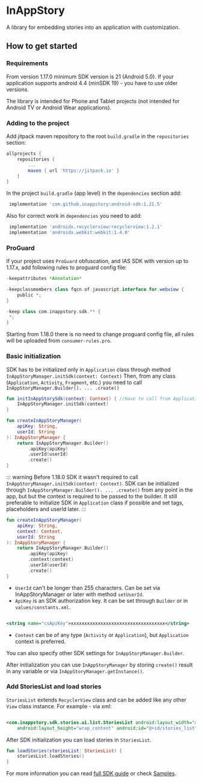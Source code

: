 # InAppStory

A library for embedding stories into an application with customization.

## How to get started

### Requirements

From version 1.17.0 minimum SDK version is 21 (Android 5.0).
If your application supports android 4.4 (minSDK 19) - you have to use older versions.

The library is intended for Phone and Tablet projects (not intended for Android TV or Android Wear applications).

### Adding to the project

Add jitpack maven repository to the root `build.gradle` in the `repositories` section:

```gradle
allprojects {
    repositories {
        ...
        maven { url 'https://jitpack.io' }
    }
}
```

In the project `build.gradle` (app level) in the `dependencies` section add:

```gradle
 implementation 'com.github.inappstory:android-sdk:1.21.5'
```

Also for correct work in `dependencies` you need to add:

```gradle
 implementation 'androidx.recyclerview:recyclerview:1.2.1'
 implementation 'androidx.webkit:webkit:1.4.0'
```

### ProGuard

If your project uses `ProGuard` obfuscation, and IAS SDK with version up to 1.17.x, add following rules to proguard config file:

```gradle
-keepattributes *Annotation*

-keepclassmembers class fqcn.of.javascript.interface.for.webview {
    public *;
}

-keep class com.inappstory.sdk.** {
 *;
}
```

Starting from 1.18.0 there is no need to change proguard config file, all rules will be uploaded from `consumer-rules.pro`.

### Basic initialization

SDK has to be initialized only in `Application` class through method `InAppStoryManager.initSdk(context: Context)`
Then, from any class (`Application`, `Activity`, `Fragment`, etc.) you need to call `InAppStoryManager.Builder(). ... .create()`

```kotlin
fun initInAppStorySdk(context: Context) { //Have to call from Application class and pass application context
    InAppStoryManager.initSdk(context)
}

fun createInAppStoryManager(
    apiKey: String,
    userId: String
): InAppStoryManager {
    return InAppStoryManager.Builder()
        .apiKey(apiKey)
        .userId(userId)
        .create()
}
```

::: warning
Before 1.18.0 SDK it wasn't required to call `InAppStoryManager.initSdk(context: Context)`. SDK can be initialized through `InAppStoryManager.Builder(). ... .create()` from any point in the app, but but the context is required to be passed to the builder. It still preferable to initialize SDK in `Application` class if possible and set tags, placeholders and userId later.
:::

```kotlin
fun createInAppStoryManager(
    apiKey: String,
    context: Context,
    userId: String
): InAppStoryManager {
    return InAppStoryManager.Builder()
        .apiKey(apiKey)
        .context(context)
        .userId(userId)
        .create()
}
```

- `UserId` can't be longer than 255 characters. Can be set via InAppStoryManager or later with method `setUserId`.
- `ApiKey` is an SDK authorization key. It can be set through `Builder` or
  in `values/constants.xml`.

```xml

<string name="csApiKey">xxxxxxxxxxxxxxxxxxxxxxxxxxxxxxxxxxx</string>
```

- `Context` can be of any type (`Activity` or `Application`), but `Application` context is preferred.

You can also specify other SDK settings for `InAppStoryManager.Builder`.

After initialization you can use `InAppStoryManager` by storing `create()` result in any variable or via `InAppStoryManager.getInstance()`.

### Add StoriesList and load stories

`StoriesList` extends `RecyclerView` class and can be added like any other `View` class instance. For example - via xml:

```xml

<com.inappstory.sdk.stories.ui.list.StoriesList android:layout_width="match_parent"
    android:layout_height="wrap_content" android:id="@+id/stories_list" />
```

After SDK initialization you can load stories in `StoriesList`.

```kotlin
fun loadStories(storiesList: StoriesList) {
    storiesList.loadStories()
}
```

For more information you can read [full SDK guide](https://docs.inappstory.ru/sdk-guides/android/how-to-get-started.html) or check [Samples](https://github.com/inappstory/Android-Example).
